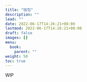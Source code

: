 ```yaml
---
title: "钱包"
description: ""
lead: ""
date: 2022-06-17T14:26:21+08:00
lastmod: 2022-06-17T14:26:21+08:00
draft: false
images: []
menu:
  book:
    parent: ""
weight: 50
toc: true
---
```


WIP